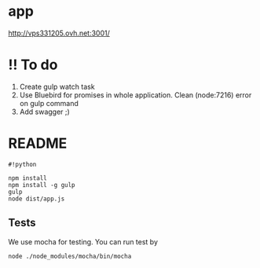 # app #
http://vps331205.ovh.net:3001/

# !! To do #
1. Create gulp watch task
2. Use Bluebird for promises in whole application. Clean (node:7216) error on gulp command
3. Add swagger ;)

# README #
```
#!python

npm install
npm install -g gulp
gulp
node dist/app.js
```
## Tests ##
We use mocha for testing. You can run test by 
```
node ./node_modules/mocha/bin/mocha
```


